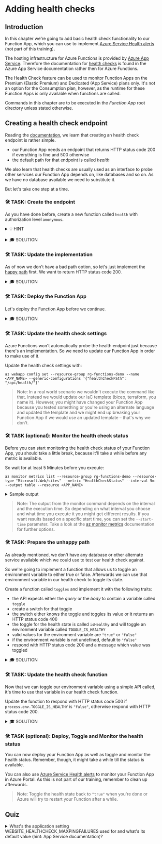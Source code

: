 # Adding health checks

## Introduction

In this chapter we're going to add basic health check functionality to our Function App, which you can use to implement [Azure Service Health alerts](https://learn.microsoft.com/en-us/azure/service-health/resource-health-overview) (not part of this training).

The hosting infrastructure for Azure Functions is provided by [Azure App Service](https://learn.microsoft.com/en-us/azure/app-service/overview).
Therefore the documentation for [health checks](https://learn.microsoft.com/en-us/azure/app-service/monitor-instances-health-check) is found in the Azure App Service documentation rather then for Azure Functions.

The Health Check feature can be used to monitor Function Apps on the Premium (Elastic Premium) and Dedicated (App Service) plans only.
It's not an option for the Consumption plan, however, as the runtime for these Function Apps is only available when functions are called.

Commands in this chapter are to be executed in the _Function App_ root directory unless stated otherwise.

## Creating a health check endpoint

Reading the [documentation](https://learn.microsoft.com/en-us/azure/app-service/monitor-instances-health-check#what-app-service-does-with-health-checks), we learn that creating an health check endpoint is rather simple.

- our Function App needs an endpoint that returns HTTP status code 200 if everything is fine and 500 otherwise
- the default path for that endpoint is called _health_

We also learn that health checks are usually used as an interface to probe other services our Function App depends on, like databases and so on.
As we have no database available we need to substitute it.

But let's take one step at a time.

### <span class="task">🛠 TASK:</span> Create the endpoint

As you have done before, create a new function called `health` with authorization level `anonymous`.

<details>
  <summary>💡 HINT</summary>

We already create a function like that [before](./1-2-local-function.md#add-a-function-to-our-function-app).

</details>
<br/>
<details>
  <summary>🎓 SOLUTION</summary>

```shell
func new --name health --authlevel anonymous --template "HTTP Trigger"
```

</details>

### <span class="task">🛠 TASK:</span> Update the implementation

As of now we don't have a bad path option, so let's just implement the [happy path](https://en.wikipedia.org/wiki/Happy_path) first.
We want to return HTTP status code 200.

<details>
  <summary>🎓 SOLUTION</summary>

Update the code (snippet):

```typescript
const httpTrigger: AzureFunction = async function (
  context: Context,
  req: HttpRequest
): Promise<void> {
  context.res = {
    status: 200,
  };
};
```

</details>

### <span class="task">🛠 TASK:</span> Deploy the Function App

Let's deploy the Function App before we continue.

<details>
  <summary>🎓 SOLUTION</summary>

Look up the name:

```shell
az resource list --resource-group rg-functions-demo --query "[?kind=='functionapp,linux'].name"
```

Afterwards deploy your Function App with:

```shell
func azure functionapp publish <APP_NAME>
```

</details>

### <span class="task">🛠 TASK:</span> Update the health check settings

Azure Functions won't automatically probe the health endpoint just because there's an implementation.
So we need to update our Function App in order to make use of it.

Update the health check settings with:

```shell
az webapp config set --resource-group rg-functions-demo --name <APP_NAME> --generic-configurations '{"healthCheckPath": "/api/health/"}'
```

> Note: In a real world scenario we wouldn't execute the command like that.
> Instead we would update our IaC template (bicep, terraform, you name it).
> However, you might have changed your Function App because you tested something or you're using an alternate language and updated the template and we might end up breaking your Function App if we would use an updated template – that's why we don't.

### <span class="task">🛠 TASK (optional):</span> Monitor the health check status

Before you can start monitoring the health check status of your Function App, you should take a little break, because it'll take a while before any metric is available.

So wait for at least 5 Minutes before you execute:

```shell
az monitor metrics list --resource-group rg-functions-demo --resource-type "Microsoft.Web/sites" --metric "HealthCheckStatus" --interval 5m --output table --resource <APP_NAME>
```

<details>
  <summary>Sample output</summary>

The Average column might be empty if no metric was recorded before.

```
Timestamp            Name                 Average
-------------------  -------------------  ---------
2023-01-31 11:17:00  Health check status
2023-01-31 11:22:00  Health check status
2023-01-31 11:27:00  Health check status
2023-01-31 11:32:00  Health check status
2023-01-31 11:37:00  Health check status
2023-01-31 11:42:00  Health check status
2023-01-31 11:47:00  Health check status
2023-01-31 11:52:00  Health check status
2023-01-31 11:57:00  Health check status
2023-01-31 12:02:00  Health check status  33.333333333333336
2023-01-31 12:07:00  Health check status  100.0
2023-01-31 12:12:00  Health check status  100.0
```

</details>

> Note: The output from the monitor command depends on the interval and the execution time.
> So depending on what interval you choose and what time you execute it you might get different results.
> If you want results based on a specific start time, you can set the `--start-time` parameter.
> Take a look at the [az monitor metrics](https://learn.microsoft.com/en-us/cli/azure/monitor/metrics?view=azure-cli-latest#az-monitor-metrics-list) documentation for further options.

### <span class="task">🛠 TASK:</span> Prepare the unhappy path

As already mentioned, we don't have any database or other alternate service available which we could use to test our health check against.

So we're going to implement a function that allows us to toggle an environment variable to either true or false.
Afterwards we can use that environment variable in our health check to toggle its state.

Create a function called `toggles` and implement it with the following traits:

- the API expects either the _query_ or the _body_ to contain a variable called `toggle`
- create a switch for that toggle
- the switch either knows the toggle and toggles its value or it returns an HTTP status code 400
- the toggle for the health state is called `isHealthy` and will toggle an environment variable called `TOGGLE_IS_HEALTHY`
- valid values for the environment variable are `"true"` or `"false"`
- if the environment variable is not undefined, default to `"false"`
- respond with HTTP status code 200 and a message which value was toggled

<details>
  <summary>🎓 SOLUTION</summary>

Create the function with:

```shell
func new --name toggles --authlevel anonymous --template "HTTP Trigger"
```

Update the code (snippet):

```typescript
const httpTrigger: AzureFunction = async function (
  context: Context,
  req: HttpRequest
): Promise<void> {
  const toggle = req.query.toggle || (req.body && req.body.toggle);
  var responseStatus = 200;
  var responseMessage = "";

  context.log(`Toggling: ${toggle}`);

  switch (toggle) {
    case "isHealthy":
      if (process.env.TOGGLE_IS_HEALTHY == "false") {
        process.env.TOGGLE_IS_HEALTHY = "true";
      } else {
        process.env.TOGGLE_IS_HEALTHY = "false";
      }
      responseMessage = `Toggled ${toggle} to ${process.env.TOGGLE_IS_HEALTHY}`;
      break;
    default:
      context.log.error(`Unknown toggle: ${toggle}`);
      responseStatus = 400;
      break;
  }

  context.res = {
    status: responseStatus,
    body: responseMessage,
  };
};
```

</details>

### <span class="task">🛠 TASK:</span> Update the health check function

Now that we can toggle our environment variable using a simple API called, it's time to use that variable in our health check function.

Update the function to respond with HTTP status code 500 if `process.env.TOGGLE_IS_HEALTHY` is `"false"`, otherwise respond with HTTP status code 200.

<details>
  <summary>🎓 SOLUTION</summary>

Update the code (snippet):

```typescript
const httpTrigger: AzureFunction = async function (
  context: Context,
  req: HttpRequest
): Promise<void> {
  const responseStatus = process.env.TOGGLE_IS_HEALTHY == "false" ? 500 : 200;
  context.res = {
    status: responseStatus,
  };
};
```

</details>

### <span class="task">🛠 TASK (optional):</span> Deploy, Toggle and Monitor the health status

You can now deploy your Function App as well as toggle and monitor the health status.
Remember, though, it might take a while till the status is available.

You can also use [Azure Service Health alerts](https://learn.microsoft.com/en-us/azure/service-health/resource-health-overview) to monitor your Function App in Azure Portal.
As this is not part of our training, remember to clean up afterwards.

> Note: Toggle the health state back to `"true"` when you're done or Azure will try to restart your Function after a while.

## <span class="quiz">Quiz</span>

<details>
  <summary>What's the application setting <span class="italic">WEBSITE_HEALTHCHECK_MAXPINGFAILURES</span> used for and what's its default value (hint: App Service documentation)?</summary>

The default value is **10** and it's used to determine how many failed requests to the health check endpoint are valid, before the service is deemed unhealthy.

</details>
